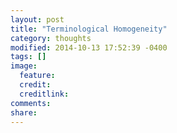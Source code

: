 ```yaml
---
layout: post
title: "Terminological Homogeneity"
category: thoughts
modified: 2014-10-13 17:52:39 -0400
tags: []
image:
  feature: 
  credit: 
  creditlink: 
comments: 
share: 
---
```

